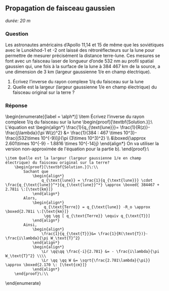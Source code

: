 ## Propagation de faisceau gaussien

*durée: 20 m*

### Question

Les astronautes américains d’Apollo 11,14 et 15 de même que les soviétiques avec le Lunokhod-1 et -2 ont laissé des rétroréflecteurs sur la lune pour permettre de mesurer précisément la distance terre-lune. Ces mesures se font avec un faisceau laser de longueur d’onde 532 nm au profil spatial gaussien qui, une fois à la surface de la lune à 384 467 km de la source, a une dimension de 3 km (largeur gaussienne 1/e en champ électrique).  

1. Écrivez l’inverse du rayon complexe 1/q du faisceau sur la lune
2. Quelle est la largeur (largeur gaussienne 1/e en champ électrique) du faisceau original sur la terre ?

### Réponse

\begin{enumerate}[label = \alph*)]
    \item Écrivez l’inverse du rayon complexe 1/q du faisceau sur la lune
        \begin{proof}[\textbf{Solution.}]\:\\
            L'équation est 
                \begin{align*}
                    \frac{1}{q_{\text{lune}}}= \frac{1}{R(z)}- \frac{j\lambda}{\pi W(z)^2} &= \frac{1}{384 \: 467 \times 10^3}- \frac{(532\times 10^{-9})j}{\pi (3\times 10^3)^2} \\\\ &\boxed{\approx 2.601\times 10^{-9} - 1.8816 \times 10^{-14}j}
                \end{align*}
            On va utiliser la version non-approximée de l'équation pour la partie b).
        \end{proof}\:\\
        
        

    \item Quelle est la largeur (largeur gaussienne 1/e en champ électrique) du faisceau original sur la terre?
        \begin{proof}[\textbf{Solution.}]\:\\
            Sachant que
                \begin{align*}
                    q_{\text{lune}} = \frac{1}{q_{\text{lune}}} \cdot \frac{q_{\text{lune}}^*}{q_{\text{lune}}^*} \approx \boxed{ 384467 + 2.781i \:[\text{km}]}
                \end{align*}
            Alors,
                \begin{align*}
                     q_{\text{Terre}} = q_{\text{lune}} -R_o \approx  \boxed{2.781i \:[\text{km}]}
                     \qq \qq [ q_{\text{Terre}} \equiv q_{\text{T}}]
                \end{align*}
            Ainsi,    
                \begin{align*}
                    \frac{1}{q_{\text{T}}}&= \frac{1}{R(\text{T})}- \frac{i\lambda}{\pi W_\text{T}^2}
                \end{align*}
                \begin{align*}
                    \Lr \qq\qq \frac{-i}{2.781} &= - \frac{i\lambda}{\pi W_\text{T}^2} \\\\
                    \Lr \qq \qq W &= \sqrt{\frac{2.781\lambda}{\pi}} \approx \boxed{2.170 \: [\text{cm}]}
                \end{align*}
        \end{proof}\:\\

\end{enumerate}
